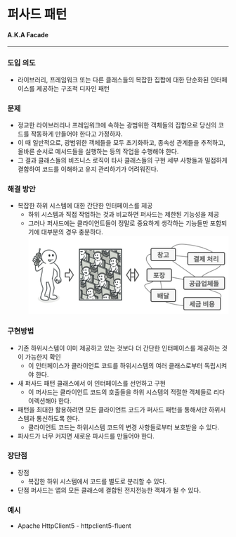 # 퍼사드 패턴
#### A.K.A Facade

---
### 도입 의도
- 라이브러리, 프레임워크 또는 다른 클래스들의 복잡한 집합에 대한 단순화된 인터페이스를 제공하는 구조적 디자인 패턴

### 문제
- 정교한 라이브러리나 프레임워크에 속하는 광범위한 객체들의 집합으로 당신의 코드를 작동하게 만들어야 한다고 가정하자.
- 이 때 일반적으로, 광범위한 객체들을 모두 초기화하고, 종속성 관계들을 추적하고, 올바른 순서로 메서드들을 실행하는 등의 작업을 수행해야 한다.
- 그 결과 클래스들의 비즈니스 로직이 타사 클래스들의 구현 세부 사항들과 밀접하게 결합하여 코드를 이해하고 유지 관리하기가 어려워진다.

### 해결 방안
- 복잡한 하위 시스템에 대한 간단한 인터페이스를 제공
  - 하위 시스템과 직접 작업하는 것과 비교하면 퍼사드는 제한된 기능성을 제공
  - 그러나 퍼사드에는 클라이언트들이 정말로 중요하게 생각하는 기능들만 포함되기에 대부분의 경우 충분하다.
![간단한 전화주문 뒤에 숨은 복잡한 과정](facade.png)

### 구현방법
- 기존 하위시스템이 이미 제공하고 있는 것보다 더 간단한 인터페이스를 제공하는 것이 가능한지 확인
  - 이 인터페이스가 클라이언트 코드를 하위시스템의 여러 클래스로부터 독립시켜야 한다.
- 새 퍼사드 패턴 클래스에서 이 인터페이스를 선언하고 구현
  - 이 퍼사드는 클라이언트 코드의 호출들을 하위 시스템의 적절한 객체들로 리다이렉션해야 한다.
- 패턴을 최대한 활용하려면 모든 클라이언트 코드가 퍼사드 패턴을 통해서만 하위시스템과 통신하도록 한다.
  - 클라이언트 코드는 하위시스템 코드의 변경 사항들로부터 보호받을 수 있다.
- 파사드가 너무 커지면 새로운 파사드를 만들어야 한다.
### 장단점
- 장점
  - 복잡한 하위 시스템에서 코드를 별도로 분리할 수 있다.
- 단점
  퍼사드는 앱의 모든 클래스에 결합된 전지전능한 객체가 될 수 있다.

### 예시
- Apache HttpClient5 - httpclient5-fluent